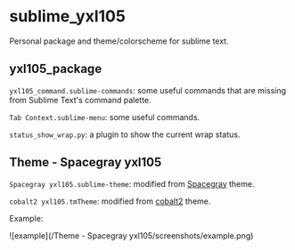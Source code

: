 # sublime_yxl105

Personal package and theme/colorscheme for sublime text.

## yxl105_package

`yxl105_command.sublime-commands`: some useful commands that are missing from Sublime Text's command palette.

`Tab Context.sublime-menu`: some useful commands.

`status_show_wrap.py`: a plugin to show the current wrap status.

## Theme - Spacegray yxl105

`Spacegray yxl105.sublime-theme`: modified from [Spacegray](https://github.com/kkga/spacegray) theme.

`cobalt2 yxl105.tmTheme`: modified from [cobalt2](https://github.com/wesbos/cobalt2) theme. 

Example:

![example](/Theme - Spacegray yxl105/screenshots/example.png)

